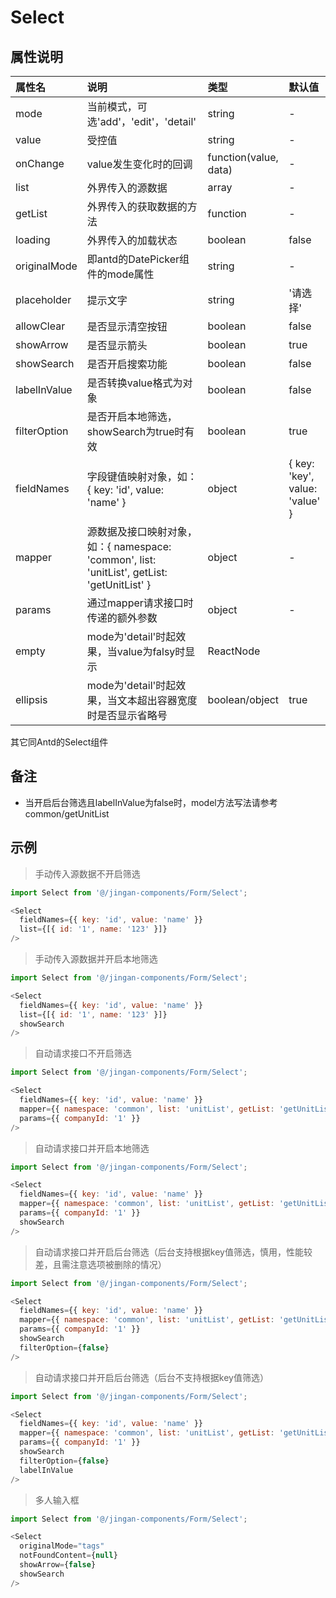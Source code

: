 # Select

## 属性说明

| 属性名 | 说明 | 类型 | 默认值 |
| :- | :- | :- | :- |
| mode | 当前模式，可选'add'，'edit'，'detail' | string | - |
| value | 受控值 | string | - |
| onChange | value发生变化时的回调 | function(value, data) | - |
| list | 外界传入的源数据 | array | - |
| getList | 外界传入的获取数据的方法 | function | - |
| loading | 外界传入的加载状态 | boolean | false |
| originalMode | 即antd的DatePicker组件的mode属性 | string | - |
| placeholder | 提示文字 | string | '请选择' |
| allowClear | 是否显示清空按钮 | boolean | false |
| showArrow | 是否显示箭头 | boolean | true |
| showSearch | 是否开启搜索功能 | boolean | false |
| labelInValue | 是否转换value格式为对象 | boolean | false |
| filterOption | 是否开启本地筛选，showSearch为true时有效 | boolean | true |
| fieldNames | 字段键值映射对象，如：{ key: 'id', value: 'name' } | object | { key: 'key', value: 'value' } |
| mapper | 源数据及接口映射对象，如：{ namespace: 'common', list: 'unitList', getList: 'getUnitList' } | object | - |
| params | 通过mapper请求接口时传递的额外参数 | object | - |
| empty | mode为'detail'时起效果，当value为falsy时显示 | ReactNode | <EmptyText /> |
| ellipsis | mode为'detail'时起效果，当文本超出容器宽度时是否显示省略号 | boolean/object  | true |
其它同Antd的Select组件

## 备注

* 当开启后台筛选且labelInValue为false时，model方法写法请参考common/getUnitList

## 示例

> 手动传入源数据不开启筛选

  ```js
  import Select from '@/jingan-components/Form/Select';

  <Select
    fieldNames={{ key: 'id', value: 'name' }}
    list={[{ id: '1', name: '123' }]}
  />
  ```

> 手动传入源数据并开启本地筛选

  ```js
  import Select from '@/jingan-components/Form/Select';

  <Select
    fieldNames={{ key: 'id', value: 'name' }}
    list={[{ id: '1', name: '123' }]}
    showSearch
  />
  ```

> 自动请求接口不开启筛选

  ```js
  import Select from '@/jingan-components/Form/Select';

  <Select
    fieldNames={{ key: 'id', value: 'name' }}
    mapper={{ namespace: 'common', list: 'unitList', getList: 'getUnitList' }}
    params={{ companyId: '1' }}
  />
  ```

> 自动请求接口并开启本地筛选

  ```js
  import Select from '@/jingan-components/Form/Select';

  <Select
    fieldNames={{ key: 'id', value: 'name' }}
    mapper={{ namespace: 'common', list: 'unitList', getList: 'getUnitList' }}
    params={{ companyId: '1' }}
    showSearch
  />
  ```

> 自动请求接口并开启后台筛选（后台支持根据key值筛选，慎用，性能较差，且需注意选项被删除的情况）

  ```js
  import Select from '@/jingan-components/Form/Select';

  <Select
    fieldNames={{ key: 'id', value: 'name' }}
    mapper={{ namespace: 'common', list: 'unitList', getList: 'getUnitList' }}
    params={{ companyId: '1' }}
    showSearch
    filterOption={false}
  />
  ```

> 自动请求接口并开启后台筛选（后台不支持根据key值筛选）

  ```js
  import Select from '@/jingan-components/Form/Select';

  <Select
    fieldNames={{ key: 'id', value: 'name' }}
    mapper={{ namespace: 'common', list: 'unitList', getList: 'getUnitList' }}
    params={{ companyId: '1' }}
    showSearch
    filterOption={false}
    labelInValue
  />
  ```

> 多人输入框

  ```js
  import Select from '@/jingan-components/Form/Select';

  <Select
    originalMode="tags"
    notFoundContent={null}
    showArrow={false}
    showSearch
  />
  ```